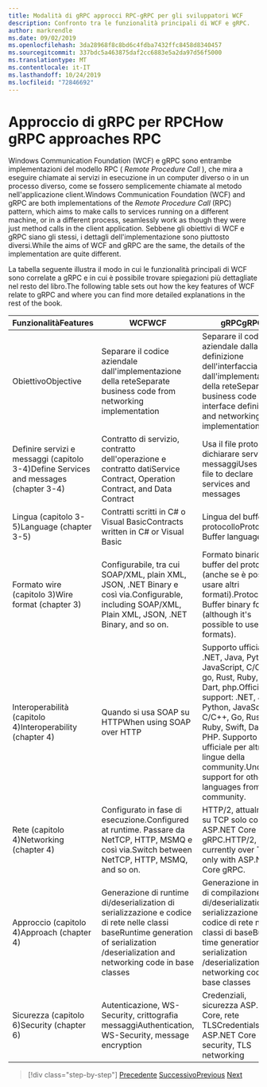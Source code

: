 ```yaml
---
title: Modalità di gRPC approcci RPC-gRPC per gli sviluppatori WCF
description: Confronto tra le funzionalità principali di WCF e gRPC.
author: markrendle
ms.date: 09/02/2019
ms.openlocfilehash: 3da28968f8c8bd6c4fdba7432ffc8458d8340457
ms.sourcegitcommit: 337bdc5a463875daf2cc6883e5a2da97d56f5000
ms.translationtype: MT
ms.contentlocale: it-IT
ms.lasthandoff: 10/24/2019
ms.locfileid: "72846692"
---
```

# <a name="how-grpc-approaches-rpc"></a><span data-ttu-id="cecdd-103">Approccio di gRPC per RPC</span><span class="sxs-lookup"><span data-stu-id="cecdd-103">How gRPC approaches RPC</span></span>

<span data-ttu-id="cecdd-104">Windows Communication Foundation (WCF) e gRPC sono entrambe implementazioni del modello RPC ( *Remote Procedure Call* ), che mira a eseguire chiamate ai servizi in esecuzione in un computer diverso o in un processo diverso, come se fossero semplicemente chiamate al metodo nell'applicazione client.</span><span class="sxs-lookup"><span data-stu-id="cecdd-104">Windows Communication Foundation (WCF) and gRPC are both implementations of the *Remote Procedure Call* (RPC) pattern, which aims to make calls to services running on a different machine, or in a different process, seamlessly work as though they were just method calls in the client application.</span></span> <span data-ttu-id="cecdd-105">Sebbene gli obiettivi di WCF e gRPC siano gli stessi, i dettagli dell'implementazione sono piuttosto diversi.</span><span class="sxs-lookup"><span data-stu-id="cecdd-105">While the aims of WCF and gRPC are the same, the details of the implementation are quite different.</span></span>

<span data-ttu-id="cecdd-106">La tabella seguente illustra il modo in cui le funzionalità principali di WCF sono correlate a gRPC e in cui è possibile trovare spiegazioni più dettagliate nel resto del libro.</span><span class="sxs-lookup"><span data-stu-id="cecdd-106">The following table sets out how the key features of WCF relate to gRPC and where you can find more detailed explanations in the rest of the book.</span></span>

| <span data-ttu-id="cecdd-107">Funzionalità</span><span class="sxs-lookup"><span data-stu-id="cecdd-107">Features</span></span> | <span data-ttu-id="cecdd-108">WCF</span><span class="sxs-lookup"><span data-stu-id="cecdd-108">WCF</span></span> | <span data-ttu-id="cecdd-109">gRPC</span><span class="sxs-lookup"><span data-stu-id="cecdd-109">gRPC</span></span> |
| -------- | --- | ---- |
| <span data-ttu-id="cecdd-110">Obiettivo</span><span class="sxs-lookup"><span data-stu-id="cecdd-110">Objective</span></span> | <span data-ttu-id="cecdd-111">Separare il codice aziendale dall'implementazione della rete</span><span class="sxs-lookup"><span data-stu-id="cecdd-111">Separate business code from networking implementation</span></span> | <span data-ttu-id="cecdd-112">Separare il codice aziendale dalla definizione dell'interfaccia e dall'implementazione della rete</span><span class="sxs-lookup"><span data-stu-id="cecdd-112">Separate business code from interface definition and networking implementation</span></span> |
| <span data-ttu-id="cecdd-113">Definire servizi e messaggi (capitolo 3-4)</span><span class="sxs-lookup"><span data-stu-id="cecdd-113">Define Services and messages (chapter 3-4)</span></span>  | <span data-ttu-id="cecdd-114">Contratto di servizio, contratto dell'operazione e contratto dati</span><span class="sxs-lookup"><span data-stu-id="cecdd-114">Service Contract, Operation Contract, and Data Contract</span></span> | <span data-ttu-id="cecdd-115">Usa il file proto per dichiarare servizi e messaggi</span><span class="sxs-lookup"><span data-stu-id="cecdd-115">Uses proto file to declare services and messages</span></span> |
| <span data-ttu-id="cecdd-116">Lingua (capitolo 3-5)</span><span class="sxs-lookup"><span data-stu-id="cecdd-116">Language (chapter 3-5)</span></span> | <span data-ttu-id="cecdd-117">Contratti scritti in C# o Visual Basic</span><span class="sxs-lookup"><span data-stu-id="cecdd-117">Contracts written in C# or Visual Basic</span></span> | <span data-ttu-id="cecdd-118">Lingua del buffer del protocollo</span><span class="sxs-lookup"><span data-stu-id="cecdd-118">Protocol Buffer language</span></span> |
| <span data-ttu-id="cecdd-119">Formato wire (capitolo 3)</span><span class="sxs-lookup"><span data-stu-id="cecdd-119">Wire format (chapter 3)</span></span> | <span data-ttu-id="cecdd-120">Configurabile, tra cui SOAP/XML, plain XML, JSON, .NET Binary e così via.</span><span class="sxs-lookup"><span data-stu-id="cecdd-120">Configurable, including SOAP/XML, Plain XML, JSON, .NET Binary, and so on.</span></span> | <span data-ttu-id="cecdd-121">Formato binario del buffer del protocollo (anche se è possibile usare altri formati).</span><span class="sxs-lookup"><span data-stu-id="cecdd-121">Protocol Buffer binary format (although it's possible to use other formats).</span></span>
| <span data-ttu-id="cecdd-122">Interoperabilità (capitolo 4)</span><span class="sxs-lookup"><span data-stu-id="cecdd-122">Interoperability (chapter 4)</span></span> | <span data-ttu-id="cecdd-123">Quando si usa SOAP su HTTP</span><span class="sxs-lookup"><span data-stu-id="cecdd-123">When using SOAP over HTTP</span></span> | <span data-ttu-id="cecdd-124">Supporto ufficiale: .NET, Java, Python, JavaScript, C/C++, go, Rust, Ruby, Swift, Dart, php.</span><span class="sxs-lookup"><span data-stu-id="cecdd-124">Official support: .NET, Java, Python, JavaScript, C/C++, Go, Rust, Ruby, Swift, Dart, PHP.</span></span> <span data-ttu-id="cecdd-125">Supporto non ufficiale per altre lingue della community.</span><span class="sxs-lookup"><span data-stu-id="cecdd-125">Unofficial support for other languages from the community.</span></span> |
| <span data-ttu-id="cecdd-126">Rete (capitolo 4)</span><span class="sxs-lookup"><span data-stu-id="cecdd-126">Networking (chapter 4)</span></span> | <span data-ttu-id="cecdd-127">Configurato in fase di esecuzione.</span><span class="sxs-lookup"><span data-stu-id="cecdd-127">Configured at runtime.</span></span> <span data-ttu-id="cecdd-128">Passare da NetTCP, HTTP, MSMQ e così via.</span><span class="sxs-lookup"><span data-stu-id="cecdd-128">Switch between NetTCP, HTTP, MSMQ, and so on.</span></span> | <span data-ttu-id="cecdd-129">HTTP/2, attualmente su TCP solo con ASP.NET Core gRPC.</span><span class="sxs-lookup"><span data-stu-id="cecdd-129">HTTP/2, currently over TCP only with ASP.NET Core gRPC.</span></span> |
| <span data-ttu-id="cecdd-130">Approccio (capitolo 4)</span><span class="sxs-lookup"><span data-stu-id="cecdd-130">Approach (chapter 4)</span></span> | <span data-ttu-id="cecdd-131">Generazione di runtime di/deserialization di serializzazione e codice di rete nelle classi base</span><span class="sxs-lookup"><span data-stu-id="cecdd-131">Runtime generation of serialization /deserialization and networking code in base classes</span></span> | <span data-ttu-id="cecdd-132">Generazione in fase di compilazione di/deserialization di serializzazione e codice di rete nelle classi di base</span><span class="sxs-lookup"><span data-stu-id="cecdd-132">Build-time generation of serialization /deserialization and networking code in base classes</span></span> |
| <span data-ttu-id="cecdd-133">Sicurezza (capitolo 6)</span><span class="sxs-lookup"><span data-stu-id="cecdd-133">Security (chapter 6)</span></span> | <span data-ttu-id="cecdd-134">Autenticazione, WS-Security, crittografia messaggi</span><span class="sxs-lookup"><span data-stu-id="cecdd-134">Authentication, WS-Security, message encryption</span></span> | <span data-ttu-id="cecdd-135">Credenziali, sicurezza ASP.NET Core, rete TLS</span><span class="sxs-lookup"><span data-stu-id="cecdd-135">Credentials, ASP.NET Core security, TLS networking</span></span> |

>[!div class="step-by-step"]
><span data-ttu-id="cecdd-136">[Precedente](grpc-overview.md)
>[Successivo](interface-definition-language.md)</span><span class="sxs-lookup"><span data-stu-id="cecdd-136">[Previous](grpc-overview.md)
[Next](interface-definition-language.md)</span></span>

